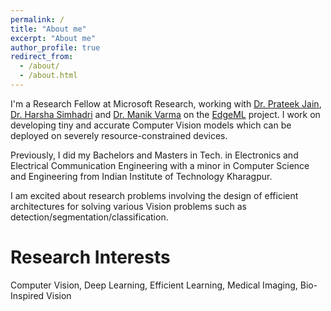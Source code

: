 ```yaml
---
permalink: /
title: "About me"
excerpt: "About me"
author_profile: true
redirect_from: 
  - /about/
  - /about.html
---
```

I'm a Research Fellow at Microsoft Research, working with [Dr. Prateek Jain](https://www.prateekjain.org/), [Dr. Harsha Simhadri](http://harsha-simhadri.org/) and [Dr. Manik Varma](http://manikvarma.org/) on the [EdgeML](https://github.com/microsoft/EdgeML/) project. I work on developing tiny and accurate Computer Vision models which can be deployed on severely resource-constrained devices.

Previously, I did my Bachelors and Masters in Tech. in Electronics and Electrical Communication Engineering with a minor in Computer Science and Engineering from Indian Institute of Technology Kharagpur.

I am excited about research problems involving the design of efficient architectures for solving various Vision problems such as detection/segmentation/classification.

Research Interests
==================
Computer Vision, Deep Learning, Efficient Learning, Medical Imaging, Bio-Inspired Vision